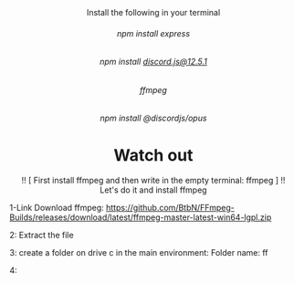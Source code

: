 <div align="center"> Install the following in your terminal </div>


###### <div align="center"> npm install express </div>
###### <div align="center"> npm install discord.js@12.5.1 </div>
###### <div align="center"> ffmpeg </div>
###### <div align="center"> npm install @discordjs/opus </div>


# <div align="center"> Watch out </div>
<div align="center">!! [ First install ffmpeg and then write in the empty terminal: ffmpeg ] !! </div>


<div align="center"> Let's do it and install ffmpeg </div>

1-Link Download ffmpeg: https://github.com/BtbN/FFmpeg-Builds/releases/download/latest/ffmpeg-master-latest-win64-lgpl.zip

2: Extract the file

3: create a folder on drive c in the main environment: Folder name: ff

4:
